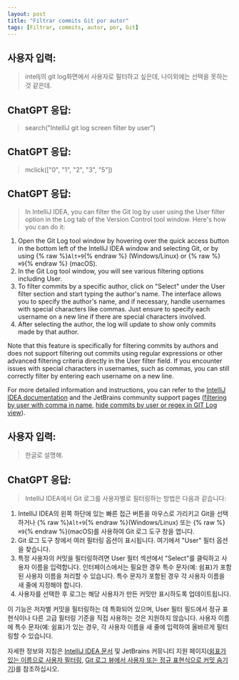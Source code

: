 ```yaml
---
layout: post
title: "Filtrar commits Git por autor"
tags: [Filtrar, commits, autor, por, Git]
---
```


## 사용자 입력:
> intellj의 git log화면에서 사용자로 필터하고 싶은데, 나이외에는 선택을 못하는 것 같은데.

## ChatGPT 응답:
> search("IntelliJ git log screen filter by user")

## ChatGPT 응답:
> mclick(["0", "1", "2", "3", "5"])

## ChatGPT 응답:
> In IntelliJ IDEA, you can filter the Git log by user using the User filter option in the Log tab of the Version Control tool window. Here's how you can do it:

1. Open the Git Log tool window by hovering over the quick access button in the bottom left of the IntelliJ IDEA window and selecting Git, or by using {% raw %}`Alt+9`{% endraw %} (Windows/Linux) or {% raw %}`⌘9`{% endraw %} (macOS).
2. In the Git Log tool window, you will see various filtering options including User. 
3. To filter commits by a specific author, click on "Select" under the User filter section and start typing the author's name. The interface allows you to specify the author's name, and if necessary, handle usernames with special characters like commas. Just ensure to specify each username on a new line if there are special characters involved.
4. After selecting the author, the log will update to show only commits made by that author.

Note that this feature is specifically for filtering commits by authors and does not support filtering out commits using regular expressions or other advanced filtering criteria directly in the User filter field. If you encounter issues with special characters in usernames, such as commas, you can still correctly filter by entering each username on a new line.

For more detailed information and instructions, you can refer to the [IntelliJ IDEA documentation](https://www.jetbrains.com/help/idea/log-tab.html) and the JetBrains community support pages ([filtering by user with comma in name](https://intellij-support.jetbrains.com/hc/en-us/community/posts/207721185-Version-control-log-tab-filtering-by-user-with-comma-in-name), [hide commits by user or regex in GIT Log view](https://intellij-support.jetbrains.com/hc/en-us/community/posts/360000642619-Hide-commits-by-user-or-regex-in-GIT-Log-view-)).

## 사용자 입력:
> 한글로 설명해.

## ChatGPT 응답:
> IntelliJ IDEA에서 Git 로그를 사용자별로 필터링하는 방법은 다음과 같습니다:

1. IntelliJ IDEA의 왼쪽 하단에 있는 빠른 접근 버튼을 마우스로 가리키고 Git을 선택하거나 {% raw %}`Alt+9`{% endraw %}(Windows/Linux) 또는 {% raw %}`⌘9`{% endraw %}(macOS)를 사용하여 Git 로그 도구 창을 엽니다.
2. Git 로그 도구 창에서 여러 필터링 옵션이 표시됩니다. 여기에서 "User" 필터 옵션을 찾습니다.
3. 특정 사용자의 커밋을 필터링하려면 User 필터 섹션에서 "Select"를 클릭하고 사용자 이름을 입력합니다. 인터페이스에서는 필요한 경우 특수 문자(예: 쉼표)가 포함된 사용자 이름을 처리할 수 있습니다. 특수 문자가 포함된 경우 각 사용자 이름을 새 줄에 지정해야 합니다.
4. 사용자를 선택한 후 로그는 해당 사용자가 만든 커밋만 표시하도록 업데이트됩니다.

이 기능은 저자별 커밋을 필터링하는 데 특화되어 있으며, User 필터 필드에서 정규 표현식이나 다른 고급 필터링 기준을 직접 사용하는 것은 지원하지 않습니다. 사용자 이름에 특수 문자(예: 쉼표)가 있는 경우, 각 사용자 이름을 새 줄에 입력하여 올바르게 필터링할 수 있습니다.

자세한 정보와 지침은 [IntelliJ IDEA 문서](https://www.jetbrains.com/help/idea/log-tab.html) 및 JetBrains 커뮤니티 지원 페이지([쉼표가 있는 이름으로 사용자 필터링](https://intellij-support.jetbrains.com/hc/en-us/community/posts/207721185-Version-control-log-tab-filtering-by-user-with-comma-in-name), [Git 로그 뷰에서 사용자 또는 정규 표현식으로 커밋 숨기기](https://intellij-support.jetbrains.com/hc/en-us/community/posts/360000642619-Hide-commits-by-user-or-regex-in-GIT-Log-view-))를 참조하십시오.

